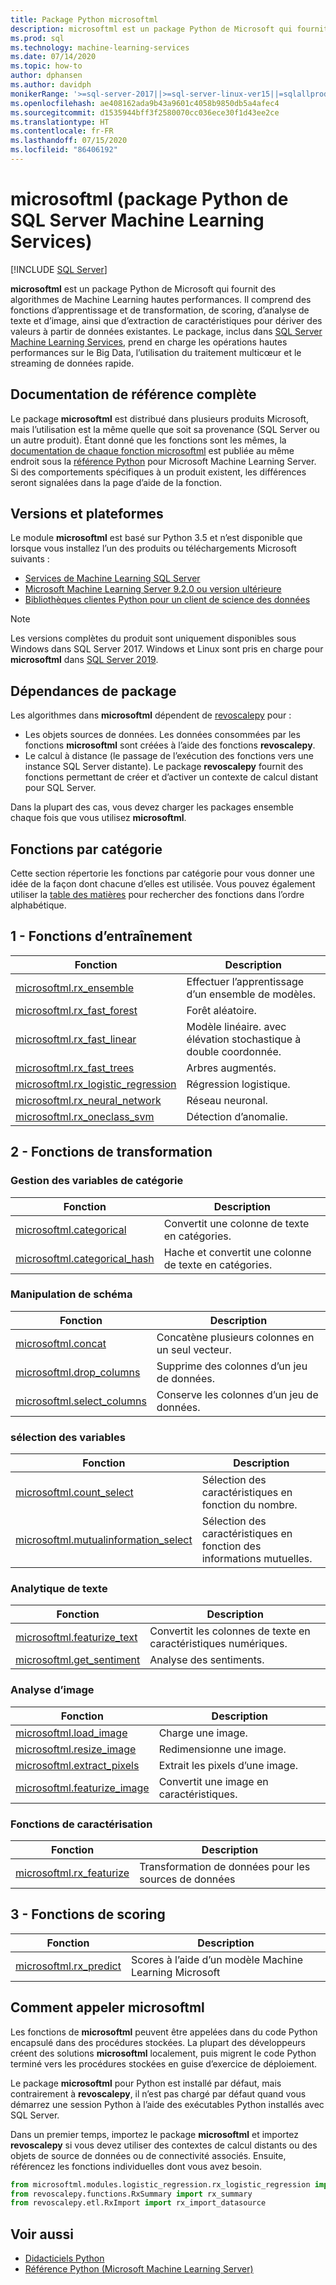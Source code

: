 ```yaml
---
title: Package Python microsoftml
description: microsoftml est un package Python de Microsoft qui fournit des algorithmes de Machine Learning hautes performances. Il comprend des fonctions d’apprentissage et de transformation, de scoring, d’analyse de texte et d’image, ainsi que d’extraction de caractéristiques pour dériver des valeurs à partir de données existantes. Il est inclus dans SQL Server Machine Learning Services.
ms.prod: sql
ms.technology: machine-learning-services
ms.date: 07/14/2020
ms.topic: how-to
author: dphansen
ms.author: davidph
monikerRange: '>=sql-server-2017||>=sql-server-linux-ver15||=sqlallproducts-allversions'
ms.openlocfilehash: ae408162ada9b43a9601c4058b9850db5a4afec4
ms.sourcegitcommit: d1535944bff3f2580070cc036ece30f1d43ee2ce
ms.translationtype: HT
ms.contentlocale: fr-FR
ms.lasthandoff: 07/15/2020
ms.locfileid: "86406192"
---
```

# <a name="microsoftml-python-package-in-sql-server-machine-learning-services"></a>microsoftml (package Python de SQL Server Machine Learning Services)
 [!INCLUDE [SQL Server](../../includes/applies-to-version/sqlserver.md)]

**microsoftml** est un package Python de Microsoft qui fournit des algorithmes de Machine Learning hautes performances. Il comprend des fonctions d’apprentissage et de transformation, de scoring, d’analyse de texte et d’image, ainsi que d’extraction de caractéristiques pour dériver des valeurs à partir de données existantes. Le package, inclus dans [SQL Server Machine Learning Services](../sql-server-machine-learning-services.md), prend en charge les opérations hautes performances sur le Big Data, l’utilisation du traitement multicœur et le streaming de données rapide.

## <a name="full-reference-documentation"></a>Documentation de référence complète

Le package **microsoftml** est distribué dans plusieurs produits Microsoft, mais l’utilisation est la même quelle que soit sa provenance (SQL Server ou un autre produit). Étant donné que les fonctions sont les mêmes, la [documentation de chaque fonction microsoftml](https://docs.microsoft.com/machine-learning-server/python-reference/microsoftml/microsoftml-package) est publiée au même endroit sous la [référence Python](https://docs.microsoft.com/machine-learning-server/python-reference/introducing-python-package-reference) pour Microsoft Machine Learning Server. Si des comportements spécifiques à un produit existent, les différences seront signalées dans la page d’aide de la fonction.

## <a name="versions-and-platforms"></a>Versions et plateformes

Le module **microsoftml** est basé sur Python 3.5 et n’est disponible que lorsque vous installez l’un des produits ou téléchargements Microsoft suivants :

+ [Services de Machine Learning SQL Server](../install/sql-machine-learning-services-windows-install.md)
+ [Microsoft Machine Learning Server 9.2.0 ou version ultérieure](https://docs.microsoft.com/machine-learning-server/)
+ [Bibliothèques clientes Python pour un client de science des données](setup-python-client-tools-sql.md)

> [!NOTE]
> Les versions complètes du produit sont uniquement disponibles sous Windows dans SQL Server 2017. Windows et Linux sont pris en charge pour **microsoftml** dans [SQL Server 2019](../../linux/sql-server-linux-setup-machine-learning.md).

## <a name="package-dependencies"></a>Dépendances de package

Les algorithmes dans **microsoftml** dépendent de [revoscalepy](ref-py-revoscalepy.md) pour :

+ Les objets sources de données. Les données consommées par les fonctions **microsoftml** sont créées à l’aide des fonctions **revoscalepy**.
+ Le calcul à distance (le passage de l’exécution des fonctions vers une instance SQL Server distante). Le package **revoscalepy** fournit des fonctions permettant de créer et d’activer un contexte de calcul distant pour SQL Server.

Dans la plupart des cas, vous devez charger les packages ensemble chaque fois que vous utilisez **microsoftml**.

## <a name="functions-by-category"></a>Fonctions par catégorie

Cette section répertorie les fonctions par catégorie pour vous donner une idée de la façon dont chacune d’elles est utilisée. Vous pouvez également utiliser la [table des matières](https://docs.microsoft.com/machine-learning-server/python-reference/introducing-python-package-reference) pour rechercher des fonctions dans l’ordre alphabétique.

## <a name="1-training-functions"></a>1 - Fonctions d’entraînement

| Fonction | Description |
|----------|-------------|
|[microsoftml.rx_ensemble](https://docs.microsoft.com/machine-learning-server/python-reference/microsoftml/rx-ensemble) | Effectuer l’apprentissage d’un ensemble de modèles. |
|[microsoftml.rx_fast_forest](https://docs.microsoft.com/machine-learning-server/python-reference/microsoftml/rx-fast-forest)  | Forêt aléatoire. |
|[microsoftml.rx_fast_linear](https://docs.microsoft.com/machine-learning-server/python-reference/microsoftml/rx-fast-linear) | Modèle linéaire. avec élévation stochastique à double coordonnée. |
|[microsoftml.rx_fast_trees](https://docs.microsoft.com/machine-learning-server/python-reference/microsoftml/rx-fast-trees) | Arbres augmentés. |
|[microsoftml.rx_logistic_regression](https://docs.microsoft.com/machine-learning-server/python-reference/microsoftml/rx-logistic-regression) | Régression logistique. |
|[microsoftml.rx_neural_network](https://docs.microsoft.com/machine-learning-server/python-reference/microsoftml/rx-neural-network) | Réseau neuronal. |
|[microsoftml.rx_oneclass_svm](https://docs.microsoft.com/machine-learning-server/python-reference/microsoftml/rx-oneclass-svm) | Détection d’anomalie. |

<a name="ml-transforms"></a>

## <a name="2-transform-functions"></a>2 - Fonctions de transformation

### <a name="categorical-variable-handling"></a>Gestion des variables de catégorie

| Fonction | Description |
|----------|-------------|
|[microsoftml.categorical](https://docs.microsoft.com/machine-learning-server/python-reference/microsoftml/categorical) | Convertit une colonne de texte en catégories. |
|[microsoftml.categorical_hash](https://docs.microsoft.com/machine-learning-server/python-reference/microsoftml/categorical-hash) | Hache et convertit une colonne de texte en catégories. |

### <a name="schema-manipulation"></a>Manipulation de schéma

| Fonction | Description |
|----------|-------------|
|[microsoftml.concat](https://docs.microsoft.com/machine-learning-server/python-reference/microsoftml/concat) | Concatène plusieurs colonnes en un seul vecteur. |
|[microsoftml.drop_columns](https://docs.microsoft.com/machine-learning-server/python-reference/microsoftml/drop-columns) | Supprime des colonnes d’un jeu de données. |
|[microsoftml.select_columns](https://docs.microsoft.com/machine-learning-server/python-reference/microsoftml/select-columns) | Conserve les colonnes d’un jeu de données. |


### <a name="variable-selection"></a>sélection des variables

| Fonction | Description |
|----------|-------------|
|[microsoftml.count_select](https://docs.microsoft.com/machine-learning-server/python-reference/microsoftml/count-select) |Sélection des caractéristiques en fonction du nombre. |
|[microsoftml.mutualinformation_select](https://docs.microsoft.com/machine-learning-server/python-reference/microsoftml/mutualinformation-select) | Sélection des caractéristiques en fonction des informations mutuelles. |


### <a name="text-analytics"></a>Analytique de texte

| Fonction | Description |
|----------|-------------|
|[microsoftml.featurize_text](https://docs.microsoft.com/machine-learning-server/python-reference/microsoftml/featurize-text) | Convertit les colonnes de texte en caractéristiques numériques. |
|[microsoftml.get_sentiment](https://docs.microsoft.com/machine-learning-server/python-reference/microsoftml/get-sentiment) | Analyse des sentiments. |


### <a name="image-analytics"></a>Analyse d’image 

| Fonction | Description |
|----------|-------------|
|[microsoftml.load_image](https://docs.microsoft.com/machine-learning-server/python-reference/microsoftml/load-image) | Charge une image. |
|[microsoftml.resize_image](https://docs.microsoft.com/machine-learning-server/python-reference/microsoftml/resize-image) | Redimensionne une image. |
|[microsoftml.extract_pixels](https://docs.microsoft.com/machine-learning-server/python-reference/microsoftml/extract-pixels) | Extrait les pixels d’une image. |
|[microsoftml.featurize_image](https://docs.microsoft.com/machine-learning-server/python-reference/microsoftml/featurize-image) | Convertit une image en caractéristiques. |

### <a name="featurization-functions"></a>Fonctions de caractérisation

| Fonction | Description |
|----------|-------------|
|[microsoftml.rx_featurize](https://docs.microsoft.com/machine-learning-server/python-reference/microsoftml/rx-featurize) | Transformation de données pour les sources de données |

<a name="ml-scoring"></a>

## <a name="3-scoring-functions"></a>3 - Fonctions de scoring

| Fonction | Description |
|----------|-------------|
|[microsoftml.rx_predict](https://docs.microsoft.com/machine-learning-server/python-reference/microsoftml/rx-predict) | Scores à l’aide d’un modèle Machine Learning Microsoft |

## <a name="how-to-call-microsoftml"></a>Comment appeler microsoftml

Les fonctions de **microsoftml** peuvent être appelées dans du code Python encapsulé dans des procédures stockées. La plupart des développeurs créent des solutions **microsoftml** localement, puis migrent le code Python terminé vers les procédures stockées en guise d’exercice de déploiement.

Le package **microsoftml** pour Python est installé par défaut, mais contrairement à **revoscalepy**, il n’est pas chargé par défaut quand vous démarrez une session Python à l’aide des exécutables Python installés avec SQL Server.

Dans un premier temps, importez le package **microsoftml** et importez **revoscalepy** si vous devez utiliser des contextes de calcul distants ou des objets de source de données ou de connectivité associés. Ensuite, référencez les fonctions individuelles dont vous avez besoin.

```python
from microsoftml.modules.logistic_regression.rx_logistic_regression import rx_logistic_regression
from revoscalepy.functions.RxSummary import rx_summary
from revoscalepy.etl.RxImport import rx_import_datasource
```

## <a name="see-also"></a>Voir aussi

+ [Didacticiels Python](../tutorials/sql-server-python-tutorials.md)
+ [Référence Python (Microsoft Machine Learning Server)](https://docs.microsoft.com/machine-learning-server/python-reference/introducing-python-package-reference)

